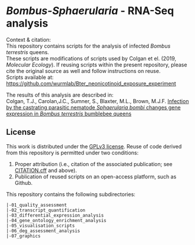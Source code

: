 # _Bombus-Sphaerularia_ - RNA-Seq analysis

Context & citation:  
This repository contains scripts for the analysis of infected _Bombus terrestris_ queens.  
These scripts are modifications of scripts used by Colgan et el. (2019, _Molecular Ecology_). 
If reusing scripts within the present repository, please cite the original source as well and follow instructions on reuse.  
Scripts available at: https://github.com/wurmlab/Bter_neonicotinoid_exposure_experiment  

The results of this analysis are described in:  
Colgan, T.J., Carolan,J.C., Sumner, S., Blaxter, M.L., Brown, M.J.F. [Infection by the castrating parasitic nematode _Sphaerularia bombi_ changes gene expression in _Bombus terrestris_ bumblebee queens](https://doi.org/10.1111/imb.12618)

## License
This work is distributed under the [GPLv3 license](LICENSE). Reuse of code derived from this repository is permitted under two conditions: 
1) Proper attribution (i.e., citation of the associated publication; see [CITATION.cff](CITATION.cff) and above).  
2) Publication of reused scripts on an open-access platform, such as Github.  

This repository contains the following subdirectories:
```
|-01_quality_assessment
|-02_transcript_quantification
|-03_differential_expression_analysis
|-04_gene_ontology_enrichment_analysis
|-05_visualisation_scripts
|-06_deg_assessment_analysis
|-07_graphics
```

